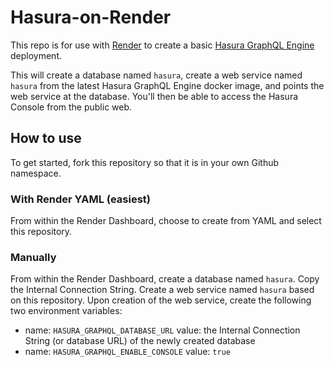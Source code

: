 # Hasura-on-Render

This repo is for use with [Render](http://render.com) to create a basic 
[Hasura GraphQL Engine](http://hasura.com) deployment.

This will create a database named ``hasura``, create a web service named 
``hasura`` from the latest Hasura GraphQL Engine docker image, and points 
the web service at the database. You'll then be able to access the Hasura 
Console from the public web.

## How to use

To get started, fork this repository so that it is in your own Github namespace.

### With Render YAML (easiest)

From within the Render Dashboard, choose to create from YAML and select this repository. 

### Manually

From within the Render Dashboard, create a database named ``hasura``. Copy 
the Internal Connection String. Create a web service named ``hasura`` based 
on this repository. Upon creation of the web service, create the following 
two environment variables:
 - name: ``HASURA_GRAPHQL_DATABASE_URL`` value: the Internal Connection String 
(or database URL) of the newly created database
 - name: ``HASURA_GRAPHQL_ENABLE_CONSOLE`` value: ``true``
